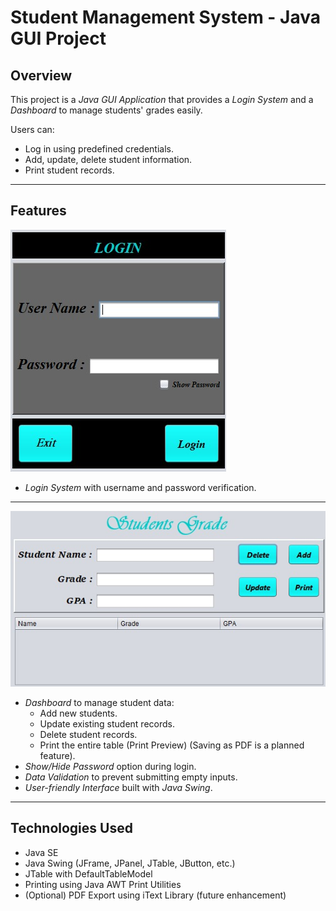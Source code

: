 # Student Management System - Java GUI Project

## Overview
This project is a *Java GUI Application* that provides a *Login System* and a *Dashboard* to manage students' grades easily.

Users can:
- Log in using predefined credentials.
- Add, update, delete student information.
- Print student records.

---

## Features
![Login Page](https://github.com/A7MEDK7/Java_GUI_Student_Grade/blob/main/images/login.jpg)
- *Login System* with username and password verification.

---

![Second Page](https://github.com/A7MEDK7/Java_GUI_Student_Grade/blob/main/images/grade.jpg)
- *Dashboard* to manage student data:
  - Add new students.
  - Update existing student records.
  - Delete student records.
  - Print the entire table (Print Preview) (Saving as PDF is a planned feature).
- *Show/Hide Password* option during login.
- *Data Validation* to prevent submitting empty inputs.
- *User-friendly Interface* built with *Java Swing*.

---

## Technologies Used
- Java SE
- Java Swing (JFrame, JPanel, JTable, JButton, etc.)
- JTable with DefaultTableModel
- Printing using Java AWT Print Utilities
- (Optional) PDF Export using iText Library (future enhancement)
